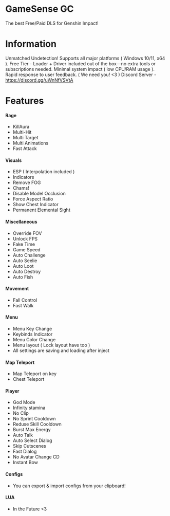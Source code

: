 # GameSense GC
The best Free/Paid DLS for Genshin Impact!

# Information
Unmatched Undetection! Supports all major platforms ( Windows 10/11, x64 ). Free Tier - Loader + Driver included out of the box—no extra tools or subscriptions needed. Minimal system impact ( low CPU/RAM usage ). Rapid response to user feedback. ( We need you! <3 )
Discord Server - https://discord.gg/uWnNfVSVtA

# Features
#### Rage
* KillAura
* Multi-Hit
* Multi Target
* Multi Animations
* Fast Attack
#### Visuals
* ESP ( Interpolation included )
* Indicators
* Remove FOG
* Chams!
* Disable Model Occlusion
* Force Aspect Ratio
* Show Chest Indicator
* Permanent Elemental Sight
#### Miscellaneous
* Override FOV
* Unlock FPS
* Fake Time
* Game Speed
* Auto Challenge
* Auto Seelie
* Auto Loot
* Auto Destroy
* Auto Fish
#### Movement
* Fall Control
* Fast Walk
#### Menu
* Menu Key Change
* Keybinds Indicator
* Menu Color Change
* Menu layout ( Lock layout have too )
* All settings are saving and loading after inject
#### Map Teleport
* Map Teleport on key
* Chest Teleport
#### Player
* God Mode
* Infinity stamina
* No Clip
* No Sprint Cooldown
* Reduse Skill Cooldown
* Burst Max Energy
* Auto Talk
* Auto Select Dialog
* Skip Cutscenes
* Fast Dialog
* No Avatar Change CD
* Instant Bow
#### Configs
* You can export & import configs from your clipboard!
#### LUA
* In the Future <3
